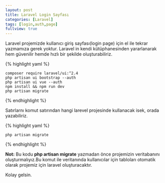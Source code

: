 ```yaml
---
layout: post
title: Laravel Login Sayfası
categories: [Laravel]
tags: [login,auth,page]
fullview: true
---
```

Laravel projemizde kullanıcı giriş sayfası(login page) için el ile tekrar yazmamıza gerek yoktur. Laravel in kendi 
kütüphanesinden yararlanarak hem güvenilir hemde hızlı bir şekilde oluşturabiliriz.

{% highlight yaml %}

    composer require laravel/ui:^2.4
    php artisan ui bootstrap --auth
    php artisan ui vue --auth
    npm install && npm run dev
    php artisan migrate

{% endhighlight %}

Satırlarnı komut satırından hangi larevel projesinde kullanacak isek, orada yazabiliriz.

{% highlight yaml %}

    php artisan migrate

{% endhighlight %}

**Not:** Bu kodu **php artisan migrate**  yazmadan önce projemizin veritabanını oluşturmalıyız.Bu komut ile veritanında kullanıcılar için 
tabloları otomatik olarak projemiz için laravel oluşturacaktır.

Kolay gelsin.

